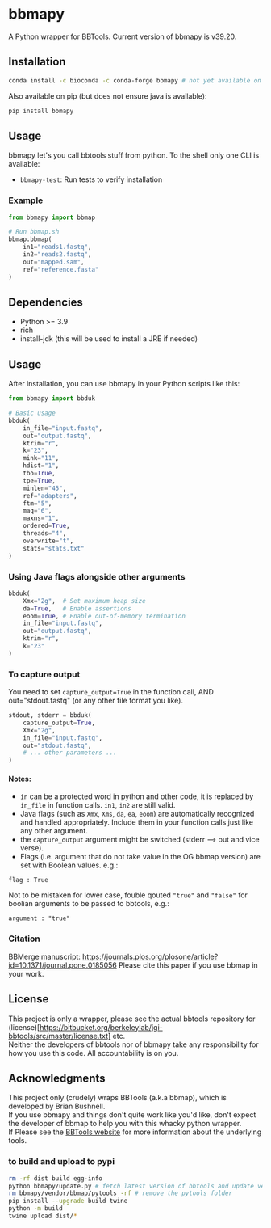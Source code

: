 # bbmapy

A Python wrapper for BBTools.
Current version of bbmapy is v39.20.

## Installation

```bash
conda install -c bioconda -c conda-forge bbmapy # not yet available on conda-forge
```  
Also available on pip (but does not ensure java is available):
```bash
pip install bbmapy
```

## Usage

bbmapy let's you call bbtools stuff from python. To the shell only one CLI is available:  
- `bbmapy-test`: Run tests to verify installation

### Example

```python
from bbmapy import bbmap

# Run bbmap.sh
bbmap.bbmap(
    in1="reads1.fastq",
    in2="reads2.fastq",
    out="mapped.sam",
    ref="reference.fasta"
)
```

## Dependencies

- Python >= 3.9
- rich
- install-jdk (this will be used to install a JRE if needed)

## Usage

After installation, you can use bbmapy in your Python scripts like this:

```python
from bbmapy import bbduk

# Basic usage
bbduk(
    in_file="input.fastq",
    out="output.fastq",
    ktrim="r",
    k="23",
    mink="11",
    hdist="1",
    tbo=True,
    tpe=True,
    minlen="45",
    ref="adapters",
    ftm="5",
    maq="6",
    maxns="1",
    ordered=True,
    threads="4",
    overwrite="t",
    stats="stats.txt"
)
```
### Using Java flags alongside other arguments
```python
bbduk(
    Xmx="2g",  # Set maximum heap size
    da=True,   # Enable assertions
    eoom=True, # Enable out-of-memory termination
    in_file="input.fastq",
    out="output.fastq",
    ktrim="r",
    k="23"
)
```

### To capture output
You need to set `capture_output=True` in the function call, AND out="stdout.fastq" (or any other file format you like). 
```python
stdout, stderr = bbduk(
    capture_output=True,
    Xmx="2g",
    in_file="input.fastq",
    out="stdout.fastq",
    # ... other parameters ...
)
```

#### Notes:
 * `in` can be a protected word in python and other code, it is replaced by `in_file` in function calls. `in1`, `in2` are still valid.
 * Java flags (such as `Xmx`, `Xms`, `da`, `ea`, `eoom`) are automatically recognized and handled appropriately. Include them in your function calls just like any other argument.
 * the `capture_output` argument might be switched (stderr --> out and vice verse). 
 * Flags (i.e. argument that do not take value in the OG bbmap version) are set with Boolean values. e.g.:
 ``` 
 flag : True
 ```
 Not to be mistaken for lower case, fouble qouted `"true"` and `"false"` for boolian arguments to be passed to bbtools, e.g.:
 ```
 argument : "true"
 ```
 
### Citation
BBMerge manuscript: https://journals.plos.org/plosone/article?id=10.1371/journal.pone.0185056
Please cite this paper if you use bbmap in your work.



## License

This project is only a wrapper, please see the actual bbtools repository for (license)[https://bitbucket.org/berkeleylab/jgi-bbtools/src/master/license.txt] etc.  
Neither the developers of bbtools nor of bbmapy take any responsibility for how you use this code. All accountability is on you.

## Acknowledgments

This project only (crudely) wraps BBTools (a.k.a bbmap), which is developed by Brian Bushnell.  
If you use bbmapy and things don't quite work like you'd like, don't expect the developer of bbmap to help you with this whacky python wrapper.  
If 
Please see the [BBTools website](https://jgi.doe.gov/data-and-tools/bbtools/) for more information about the underlying tools.  


### to build and upload to pypi

```bash
rm -rf dist build egg-info
python bbmapy/update.py # fetch latest version of bbtools and update version in pyproject.toml
rm bbmapy/vendor/bbmap/pytools -rf # remove the pytools folder
pip install --upgrade build twine
python -m build
twine upload dist/*

```
